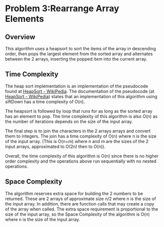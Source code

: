 # Problem 3:Rearrange Array Elements
## Overview
This algorithm uses a heapsort to sort the items of the array in descending order, then pops the largest element from the sorted array and alternates between the 2 arrays, inserting the popped item into the current array.

## Time Complexity
The heap sort implementation is an implementation of the pseudocode found at [HeapSort - WikiPedia](https://en.wikipedia.org/wiki/Heapsort). The documentation of the pseudocode (at [HeapSort - WikiPedia](https://en.wikipedia.org/wiki/Heapsort)) states that an implementation of this algorithm using siftDown has a time complexity of O(n). 

The heapsort is followed by loop that runs for as long as the sorted array has an element to pop. The time complexity of this algorithm is also O(n) as the number of iterations depends on the size of the input array.

The final step is to join the characters in the 2 arrays arrays and convert them to integers. The join has a time complexity of O(n) where n is the size of the input array. (This is O(n+m) where n and m are the sizes of the 2 input arrays, approximated to O(2n) then to O(n)). 

Overall, the time complexity of this algorithm is O(n) since there is no higher order complexity and the operations above run sequentially with no nested operations.

## Space Complexity
The algorithm reserves extra space for building the 2 numbers to be returned. These are 2 arrays of approximate size n/2 where n is the size of the input array. In addition, there are function calls that may create a copy of the array when called. The extra space requirement is proportional to the size of the input array, so the Space Complexity of the algorithm is O(n) where n is the size of the input array.